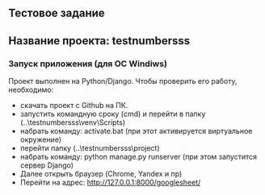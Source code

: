 
## Тестовое задание
## Название проекта: testnumbersss


### Запуск приложения (для ОС Windiws)
Проект выполнен на Python/Django. Чтобы проверить его работу, 
необходимо:
 - скачать проект с Github на ПК. 
 - запустить командную сроку (cmd)
и перейти в папку (..\testnumbersss\venv\Scripts)
 - набрать команду: activate.bat (при этот активируется виртуальное окружение)
 - перейти папку (..\testnumbersss\project)
 - набрать команду: python manage.py runserver (при этом запустится сервер Django)
 - Далее открыть браузер (Chrome, Yandex и пр)
 - Перейти на адрес: http://127.0.0.1:8000/googlesheet/
